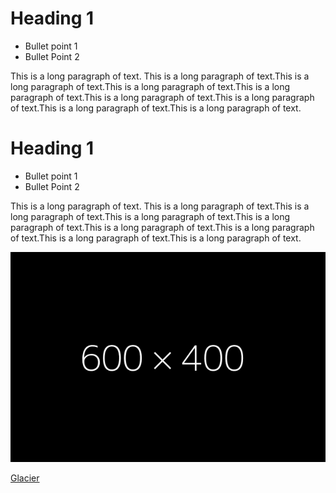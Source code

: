 <!-- TITLE: Home -->
<!-- SUBTITLE: A quick summary of Home -->

# Heading 1
- Bullet point 1
- Bullet Point 2

This is a long paragraph of text. This is a long paragraph of text.This is a long paragraph of text.This is a long paragraph of text.This is a long paragraph of text.This is a long paragraph of text.This is a long paragraph of text.This is a long paragraph of text.This is a long paragraph of text.

# Heading 1
- Bullet point 1
- Bullet Point 2

This is a long paragraph of text. This is a long paragraph of text.This is a long paragraph of text.This is a long paragraph of text.This is a long paragraph of text.This is a long paragraph of text.This is a long paragraph of text.This is a long paragraph of text.This is a long paragraph of text.

![Fff](/uploads/fff "Fff")

[Glacier](/uploads/glacier "Glacier")